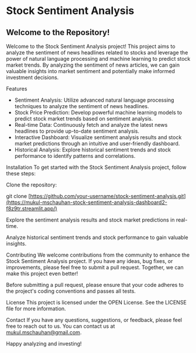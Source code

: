 # Stock Sentiment Analysis

## Welcome to the Repository!

Welcome to the Stock Sentiment Analysis project! This project aims to analyze the sentiment of news headlines related to stocks and leverage the power of natural language processing and machine learning to predict stock market trends. By analyzing the sentiment of news articles, we can gain valuable insights into market sentiment and potentially make informed investment decisions.

Features

* Sentiment Analysis: Utilize advanced natural language processing techniques to analyze the sentiment of news headlines.
* Stock Price Prediction: Develop powerful machine learning models to predict stock market trends based on sentiment analysis.
* Real-time Data: Continuously fetch and analyze the latest news headlines to provide up-to-date sentiment analysis.
* Interactive Dashboard: Visualize sentiment analysis results and stock market predictions through an intuitive and user-friendly dashboard.
* Historical Analysis: Explore historical sentiment trends and stock performance to identify patterns and correlations.

Installation
To get started with the Stock Sentiment Analysis project, follow these steps:

Clone the repository:

git clone [https://github.com/your-username/stock-sentiment-analysis.git](https://mukul-mschauhan-stock-sentiment-analysis-dashboard2-f8z9tr.streamlit.app/)


Explore the sentiment analysis results and stock market predictions in real-time.

Analyze historical sentiment trends and stock performance to gain valuable insights.

Contributing
We welcome contributions from the community to enhance the Stock Sentiment Analysis project. If you have any ideas, bug fixes, or improvements, please feel free to submit a pull request. Together, we can make this project even better!

Before submitting a pull request, please ensure that your code adheres to the project's coding conventions and passes all tests.

License
This project is licensed under the OPEN License. See the LICENSE file for more information.

Contact
If you have any questions, suggestions, or feedback, please feel free to reach out to us. You can contact us at mukul.mschauhan@gmail.com.

Happy analyzing and investing!
